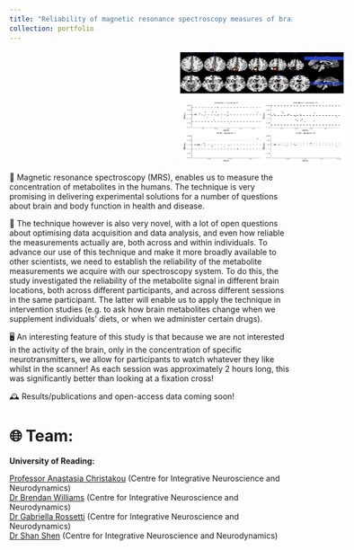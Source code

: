 ```yaml
---
title: "Reliability of magnetic resonance spectroscopy measures of brain metabolites"
collection: portfolio
---
```


<img src='/images/mrs.png' alt='MRS Diagrams' width='300' height='200' style='margin-left: 300px;'>


🧠 Magnetic resonance spectroscopy (MRS), enables us to measure the concentration of metabolites in the humans. The technique is very promising in delivering experimental solutions for a number of questions about brain and body function in health and disease. 

🤔 ​The technique however is also very novel, with a lot of open questions about optimising data acquisition and data analysis, and even how reliable the measurements actually are, both across and within individuals. ​To advance our use of this technique and make it more broadly available to other scientists, we need to establish the reliability of the metabolite measurements we acquire with our spectroscopy system. To do this, the study investigated the reliability of the metabolite signal in different brain locations, both across different participants, and across different sessions in the same participant. The latter will enable us to apply the technique in intervention studies (e.g. to ask how brain metabolites change when we supplement individuals’ diets, or when we administer certain drugs).​​ 

🖥️ An interesting feature of this study is that because we are not interested in the activity of the brain, only in the concentration of specific neurotransmitters, we allow for participants to watch whatever they like whilst in the scanner! As each session was approximately 2 hours long, this was significantly better than looking at a fixation cross!

🕰️ Results/publications and open-access data coming soon!

# 🌐 Team: 

**University of Reading:**

[Professor Anastasia Christakou](https://anastasia.christakou.org/) (Centre for Integrative Neuroscience and Neurodynamics)  
[Dr Brendan Williams](https://neurobren.com/) (Centre for Integrative Neuroscience and Neurodynamics)  
[Dr Gabriella Rossetti](https://research.reading.ac.uk/cinn/gabs-rossetti/) (Centre for Integrative Neuroscience and Neurodynamics)  
[Dr Shan Shen](https://www.reading.ac.uk/technical-services/meet-the-team/shan-shen) (Centre for Integrative Neuroscience and Neurodynamics)  
